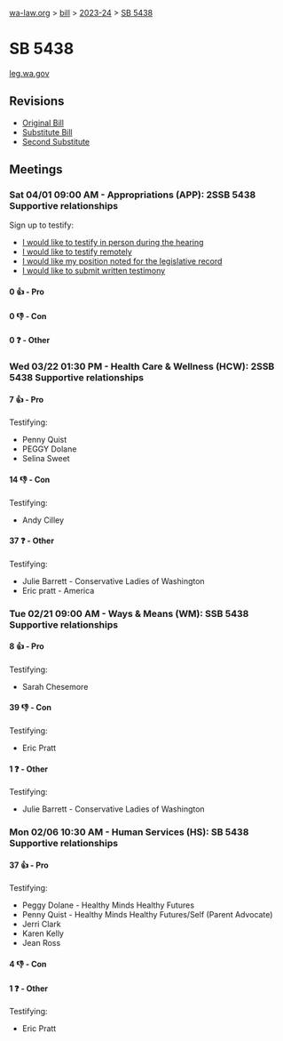 [wa-law.org](/) > [bill](/bill/) > [2023-24](/bill/2023-24/) > [SB 5438](/bill/2023-24/sb/5438/)

# SB 5438
[leg.wa.gov](https://app.leg.wa.gov/billsummary?BillNumber=5438&Year=2023&Initiative=false)

## Revisions
* [Original Bill](1/)
* [Substitute Bill](S/)
* [Second Substitute](S2/)

## Meetings
### Sat 04/01 09:00 AM - Appropriations (APP): 2SSB 5438 Supportive relationships
Sign up to testify:
* [I would like to testify in person during the hearing](https://app.leg.wa.gov/csi/Testifier/Add?chamber=House&mId=31139&aId=154818&caId=22622&tId=1)
* [I would like to testify remotely](https://app.leg.wa.gov/csi/Testifier/Add?chamber=House&mId=31139&aId=154818&caId=22622&tId=2)
* [I would like my position noted for the legislative record](https://app.leg.wa.gov/csi/Testifier/Add?chamber=House&mId=31139&aId=154818&caId=22622&tId=3)
* [I would like to submit written testimony](https://app.leg.wa.gov/csi/Testifier/Add?chamber=House&mId=31139&aId=154818&caId=22622&tId=4)

#### 0 👍 - Pro

#### 0 👎 - Con

#### 0 ❓ - Other

### Wed 03/22 01:30 PM - Health Care & Wellness (HCW): 2SSB 5438 Supportive relationships
#### 7 👍 - Pro
Testifying:
* Penny Quist
* PEGGY Dolane
* Selina Sweet

#### 14 👎 - Con
Testifying:
* Andy Cilley

#### 37 ❓ - Other
Testifying:
* Julie Barrett - Conservative Ladies of Washington
* Eric pratt - America

### Tue 02/21 09:00 AM - Ways & Means (WM): SSB 5438 Supportive relationships
#### 8 👍 - Pro
Testifying:
* Sarah Chesemore

#### 39 👎 - Con
Testifying:
* Eric Pratt

#### 1 ❓ - Other
Testifying:
* Julie Barrett - Conservative Ladies of Washington

### Mon 02/06 10:30 AM - Human Services (HS): SB 5438 Supportive relationships
#### 37 👍 - Pro
Testifying:
* Peggy Dolane - Healthy Minds Healthy Futures
* Penny Quist - Healthy Minds Healthy Futures/Self (Parent Advocate)
* Jerri Clark
* Karen Kelly
* Jean Ross

#### 4 👎 - Con

#### 1 ❓ - Other
Testifying:
* Eric Pratt
